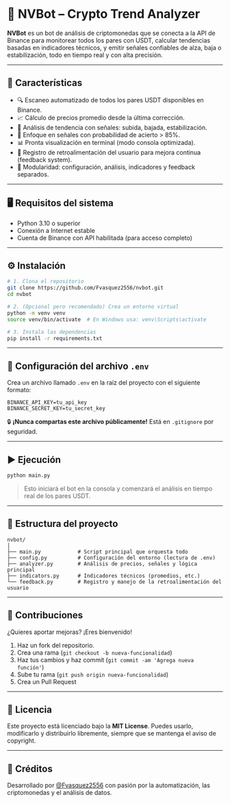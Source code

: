# 🧠 NVBot – Crypto Trend Analyzer

**NVBot** es un bot de análisis de criptomonedas que se conecta a la API de Binance para monitorear todos los pares con USDT, calcular tendencias basadas en indicadores técnicos, y emitir señales confiables de alza, baja o estabilización, todo en tiempo real y con alta precisión.

---

## 🚀 Características

- 🔍 Escaneo automatizado de todos los pares USDT disponibles en Binance.
- 📈 Cálculo de precios promedio desde la última corrección.
- 🧠 Análisis de tendencia con señales: subida, bajada, estabilización.
- 🎯 Enfoque en señales con probabilidad de acierto > 85%.
- 📊 Pronta visualización en terminal (modo consola optimizada).
- 🧪 Registro de retroalimentación del usuario para mejora continua (feedback system).
- 🧰 Modularidad: configuración, análisis, indicadores y feedback separados.

---

## 🖥️ Requisitos del sistema

- Python 3.10 o superior
- Conexión a Internet estable
- Cuenta de Binance con API habilitada (para acceso completo)

---

## ⚙️ Instalación

```bash
# 1. Clona el repositorio
git clone https://github.com/Fvasquez2556/nvbot.git
cd nvbot

# 2. (Opcional pero recomendado) Crea un entorno virtual
python -m venv venv
source venv/bin/activate  # En Windows usa: venv\Scripts\activate

# 3. Instala las dependencias
pip install -r requirements.txt
```

---

## 🔐 Configuración del archivo `.env`

Crea un archivo llamado `.env` en la raíz del proyecto con el siguiente formato:

```dotenv
BINANCE_API_KEY=tu_api_key
BINANCE_SECRET_KEY=tu_secret_key
```

🔒 **¡Nunca compartas este archivo públicamente!** Está en `.gitignore` por seguridad.

---

## ▶️ Ejecución

```bash
python main.py
```

> Esto iniciará el bot en la consola y comenzará el análisis en tiempo real de los pares USDT.

---

## 📁 Estructura del proyecto

```plaintext
nvbot/
│
├── main.py            # Script principal que orquesta todo
├── config.py          # Configuración del entorno (lectura de .env)
├── analyzer.py        # Análisis de precios, señales y lógica principal
├── indicators.py      # Indicadores técnicos (promedios, etc.)
└── feedback.py        # Registro y manejo de la retroalimentación del usuario
```

---

## 🤝 Contribuciones

¿Quieres aportar mejoras? ¡Eres bienvenido!

1. Haz un fork del repositorio.
2. Crea una rama (`git checkout -b nueva-funcionalidad`)
3. Haz tus cambios y haz commit (`git commit -am 'Agrega nueva función'`)
4. Sube tu rama (`git push origin nueva-funcionalidad`)
5. Crea un Pull Request

---

## 📜 Licencia

Este proyecto está licenciado bajo la **MIT License**. Puedes usarlo, modificarlo y distribuirlo libremente, siempre que se mantenga el aviso de copyright.

---

## 🙌 Créditos

Desarrollado por [@Fvasquez2556](https://github.com/Fvasquez2556) con pasión por la automatización, las criptomonedas y el análisis de datos.

